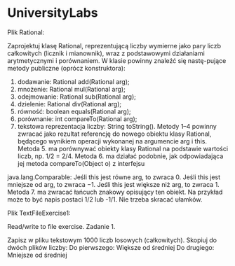 # UniversityLabs

Plik Rational:

Zaprojektuj klasę Rational, reprezentującą liczby wymierne jako pary liczb całkowitych (licznik i mianownik), wraz z podstawowymi działaniami arytmetycznymi i porównaniem. W klasie powinny znaleźć się nastę-pujące metody publiczne (oprócz konstruktora):
1. dodawanie: Rational add(Rational arg);
2. mnożenie: Rational mul(Rational arg);
3. odejmowanie: Rational sub(Rational arg);
4. dzielenie: Rational div(Rational arg);
5. równość: boolean equals(Rational arg);
6. porównanie: int compareTo(Rational arg);
7. tekstowa reprezentacja liczby: String toString().
Metody 1–4 powinny zwracać jako rezultat referencję do nowego obiektu klasy Rational, będącego wynikiem operacji wykonanej na argumencie arg i this. Metoda 5. ma porównywać obiekty klasy Rational na podstawie wartości liczb, np. 1/2 = 2/4. Metoda 6. ma działać podobnie, jak odpowiadająca jej metoda compareTo(Object o) z interfejsu

java.lang.Comparable:
Jeśli this jest równe arg, to zwraca 0.
Jeśli this jest mniejsze od arg, to zwraca −1.
Jeśli this jest większe niż arg, to zwraca 1.
Metoda 7. ma zwracać łańcuch znakowy opisujący ten obiekt. Na przykład może to być napis postaci 1/2 lub -1/1.
Nie trzeba skracać ułamków.


Plik TextFileExercise1:

Read/write to file exercise.
Zadanie 1.

Zapisz w pliku tekstowym 1000 liczb losowych (całkowitych).
Skopiuj do dwóch plików liczby:
Do pierwszego: Większe od średniej
Do drugiego: Mniejsze od średniej
 
